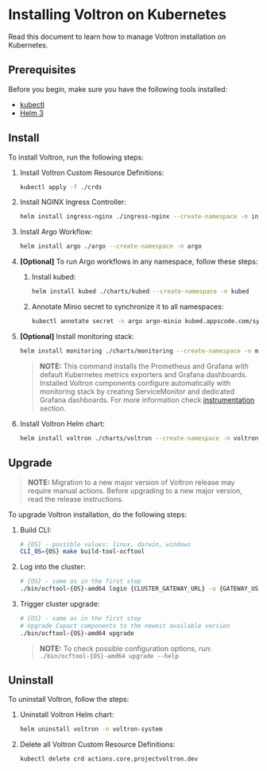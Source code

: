 # Installing Voltron on Kubernetes

Read this document to learn how to manage Voltron installation on Kubernetes.

## Prerequisites

Before you begin, make sure you have the following tools installed:

- [kubectl](https://kubernetes.io/docs/tasks/tools/install-kubectl/)
- [Helm 3](https://helm.sh/docs/intro/install/)

## Install

To install Voltron, run the following steps:

1. Install Voltron Custom Resource Definitions:
    
   ```bash
   kubectl apply -f ./crds
   ``` 

1. Install NGINX Ingress Controller:
    
    ```bash
   helm install ingress-nginx ./ingress-nginx --create-namespace -n ingress-nginx
   ```

1. Install Argo Workflow:

    ```bash
   helm install argo ./argo --create-namespace -n argo
   ```

1. **[Optional]** To run Argo workflows in any namespace, follow these steps:

    1. Install kubed:

        ```bash
        helm install kubed ./charts/kubed --create-namespace -n kubed 
        ``` 
   
   1. Annotate Minio secret to synchronize it to all namespaces:
       
       ```bash
       kubectl annotate secret -n argo argo-minio kubed.appscode.com/sync=""
       ```

1. **[Optional]** Install monitoring stack:

    ```bash
    helm install monitoring ./charts/monitoring --create-namespace -n monitoring
    ```
   
    > **NOTE:** This command installs the Prometheus and Grafana with default Kubernetes metrics exporters and Grafana dashboards.
    Installed Voltron components configure automatically with monitoring stack by creating ServiceMonitor and dedicated Grafana dashboards.
    For more information check [instrumentation](../../docs/development.md#instrumentation) section.

1. Install Voltron Helm chart:
    
    ```bash
    helm install voltron ./charts/voltron --create-namespace -n voltron-system
    ```

## Upgrade

> **NOTE:** Migration to a new major version of Voltron release may require manual actions. Before upgrading to a new major version, read the release instructions.

To upgrade Voltron installation, do the following steps:

1. Build CLI:

   ```bash
   # {OS} - possible values: linux, darwin, windows
   CLI_OS={OS} make build-tool-ocftool
   ```

2. Log into the cluster:

   ```bash
   # {OS} - same as in the first step
   ./bin/ocftool-{OS}-amd64 login {CLUSTER_GATEWAY_URL} -u {GATEWAY_USERNAME} -p {GATEWAY_PASSWORD}
   ```
   
3. Trigger cluster upgrade:

   ```bash
   # {OS} - same as in the first step
   # Upgrade Capact components to the newest available version
   ./bin/ocftool-{OS}-amd64 upgrade
   ```
   
   >**NOTE:** To check possible configuration options, run: `./bin/ocftool-{OS}-amd64 upgrade --help`
                 
## Uninstall

To uninstall Voltron, follow the steps:

1. Uninstall Voltron Helm chart:
    
    ```bash
    helm uninstall voltron -n voltron-system
    ```

1. Delete all Voltron Custom Resource Definitions:
    
   ```bash
   kubectl delete crd actions.core.projectvoltron.dev
   ``` 
